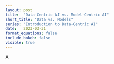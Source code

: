 ```yaml
---
layout: post
title:  "Data-Centric AI vs. Model-Centric AI"
short_title: "Data vs. Models"
series: "Introduction to Data-Centric AI"
date:   2023-03-31
format_equations: false
include_bokeh: false
visible: true
---
```


A